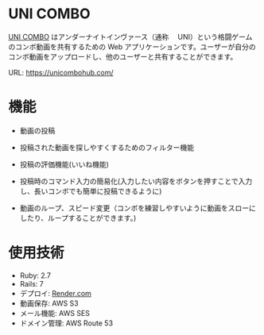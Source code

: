 # UNI COMBO

[UNI COMBO](https://unicombohub.com/) はアンダーナイトインヴァース（通称　 UNI）という格闘ゲームのコンボ動画を共有するための Web アプリケーションです。ユーザーが自分のコンボ動画をアップロードし、他のユーザーと共有することができます。

URL: https://unicombohub.com/

# 機能

- 動画の投稿

- 投稿された動画を探しやすくするためのフィルター機能

- 投稿の評価機能(いいね機能)

- 投稿時のコマンド入力の簡易化(入力したい内容をボタンを押すことで入力し、長いコンボでも簡単に投稿できるように)

- 動画のループ、スピード変更（コンボを練習しやすいように動画をスローにしたり、ループすることができます。)

# 使用技術

- Ruby: 2.7
- Rails: 7
- デプロイ: [Render.com](https://render.com/)
- 動画保存: AWS S3
- メール機能: AWS SES
- ドメイン管理: AWS Route 53
